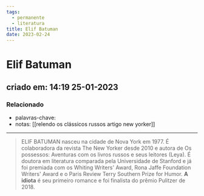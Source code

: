```yaml
---
tags:
  - permanente
  - literatura
title: Elif Batuman
date: 2023-02-24
---
```


# Elif Batuman

## criado em: 14:19 25-01-2023

### Relacionado

- palavras-chave: 
- notas: [[relendo os clássicos russos artigo new yorker]]
---

>ELIF BATUMAN nasceu na cidade de Nova York em 1977. É colaboradora da revista The New Yorker desde 2010 e autora de Os possessos: Aventuras com os livros russos e seus leitores (Leya). É doutora em literatura comparada pela Universidade de Stanford e já foi premiada com os Whiting Writers' Award, Rona Jaffe Foundation Writers' Award e o Paris Review Terry Southern Prize for Humor. **A idiota** é seu primeiro romance e foi finalista do prêmio Pulitzer de 2018.
